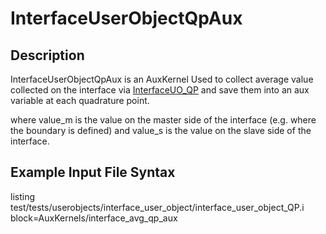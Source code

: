 # InterfaceUserObjectQpAux

## Description

InterfaceUserObjectQpAux is an AuxKernel Used to collect average value collected on the interface via [InterfaceUO_QP](/InterfaceUO_QP.md) and save them into an aux variable at each quadrature point.

where value_m is the value on the master side of the interface (e.g. where the boundary is defined) and value_s is the value on the slave side of the interface.

## Example Input File Syntax

listing test/tests/userobjects/interface_user_object/interface_user_object_QP.i block=AuxKernels/interface_avg_qp_aux
